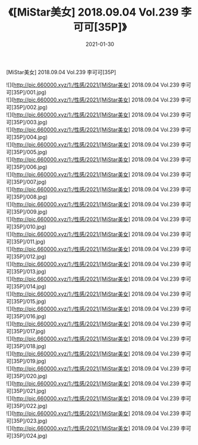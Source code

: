 ﻿---
layout: post
title:  《[MiStar美女] 2018.09.04 Vol.239 李可可[35P]》
date:   2021-01-30
img: http://pic.660000.xyz/1:/性感/2021/[MiStar美女] 2018.09.04 Vol.239 李可可[35P]/000.jpg
categories: [美女, 清纯, 唯美]
---

[MiStar美女] 2018.09.04 Vol.239 李可可[35P]

  ![](http://pic.660000.xyz/1:/性感/2021/[MiStar美女] 2018.09.04 Vol.239 李可可[35P]/001.jpg) <br> ![](http://pic.660000.xyz/1:/性感/2021/[MiStar美女] 2018.09.04 Vol.239 李可可[35P]/002.jpg) <br> ![](http://pic.660000.xyz/1:/性感/2021/[MiStar美女] 2018.09.04 Vol.239 李可可[35P]/003.jpg) <br> ![](http://pic.660000.xyz/1:/性感/2021/[MiStar美女] 2018.09.04 Vol.239 李可可[35P]/004.jpg) <br> ![](http://pic.660000.xyz/1:/性感/2021/[MiStar美女] 2018.09.04 Vol.239 李可可[35P]/005.jpg) <br> ![](http://pic.660000.xyz/1:/性感/2021/[MiStar美女] 2018.09.04 Vol.239 李可可[35P]/006.jpg) <br> ![](http://pic.660000.xyz/1:/性感/2021/[MiStar美女] 2018.09.04 Vol.239 李可可[35P]/007.jpg) <br> ![](http://pic.660000.xyz/1:/性感/2021/[MiStar美女] 2018.09.04 Vol.239 李可可[35P]/008.jpg) <br> ![](http://pic.660000.xyz/1:/性感/2021/[MiStar美女] 2018.09.04 Vol.239 李可可[35P]/009.jpg) <br> ![](http://pic.660000.xyz/1:/性感/2021/[MiStar美女] 2018.09.04 Vol.239 李可可[35P]/010.jpg) <br> ![](http://pic.660000.xyz/1:/性感/2021/[MiStar美女] 2018.09.04 Vol.239 李可可[35P]/011.jpg) <br> ![](http://pic.660000.xyz/1:/性感/2021/[MiStar美女] 2018.09.04 Vol.239 李可可[35P]/012.jpg) <br> ![](http://pic.660000.xyz/1:/性感/2021/[MiStar美女] 2018.09.04 Vol.239 李可可[35P]/013.jpg) <br> ![](http://pic.660000.xyz/1:/性感/2021/[MiStar美女] 2018.09.04 Vol.239 李可可[35P]/014.jpg) <br> ![](http://pic.660000.xyz/1:/性感/2021/[MiStar美女] 2018.09.04 Vol.239 李可可[35P]/015.jpg) <br> ![](http://pic.660000.xyz/1:/性感/2021/[MiStar美女] 2018.09.04 Vol.239 李可可[35P]/016.jpg) <br> ![](http://pic.660000.xyz/1:/性感/2021/[MiStar美女] 2018.09.04 Vol.239 李可可[35P]/017.jpg) <br> ![](http://pic.660000.xyz/1:/性感/2021/[MiStar美女] 2018.09.04 Vol.239 李可可[35P]/018.jpg) <br> ![](http://pic.660000.xyz/1:/性感/2021/[MiStar美女] 2018.09.04 Vol.239 李可可[35P]/019.jpg) <br> ![](http://pic.660000.xyz/1:/性感/2021/[MiStar美女] 2018.09.04 Vol.239 李可可[35P]/020.jpg) <br> ![](http://pic.660000.xyz/1:/性感/2021/[MiStar美女] 2018.09.04 Vol.239 李可可[35P]/021.jpg) <br> ![](http://pic.660000.xyz/1:/性感/2021/[MiStar美女] 2018.09.04 Vol.239 李可可[35P]/022.jpg) <br> ![](http://pic.660000.xyz/1:/性感/2021/[MiStar美女] 2018.09.04 Vol.239 李可可[35P]/023.jpg) <br> ![](http://pic.660000.xyz/1:/性感/2021/[MiStar美女] 2018.09.04 Vol.239 李可可[35P]/024.jpg) <br>